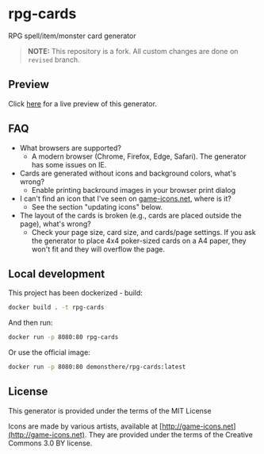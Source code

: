 # rpg-cards
RPG spell/item/monster card generator

>**NOTE:** This repository is a fork. All custom changes are done on `revised` branch.

## Preview
Click [here](https://demonsthere.github.io/rpg-cards/generator/generate.html) for a live preview of this generator.

## FAQ
- What browsers are supported?
  - A modern browser (Chrome, Firefox, Edge, Safari). The generator has some issues on IE.
- Cards are generated without icons and background colors, what's wrong?
  - Enable printing backround images in your browser print dialog
- I can't find an icon that I've seen on [game-icons.net](http://game-icons.net), where is it?
  - See the section "updating icons" below.
- The layout of the cards is broken (e.g., cards are placed outside the page), what's wrong?
  - Check your page size, card size, and cards/page settings. If you ask the generator to place 4x4 poker-sized cards on a A4 paper, they won't fit and they will overflow the page.

## Local development
This project has been dockerized - build:

```bash
docker build . -t rpg-cards
```

And then run:

```bash
docker run -p 8080:80 rpg-cards
```

Or use the official image:
```bash
docker run -p 8080:80 demonsthere/rpg-cards:latest
```

## License

This generator is provided under the terms of the MIT License

Icons are made by various artists, available at [http://game-icons.net](http://game-icons.net).
They are provided under the terms of the Creative Commons 3.0 BY license.
